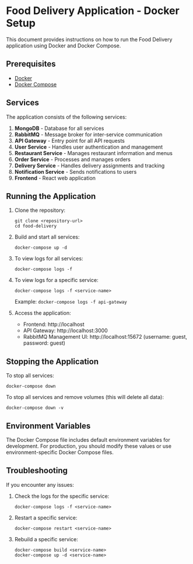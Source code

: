 # Food Delivery Application - Docker Setup

This document provides instructions on how to run the Food Delivery application using Docker and Docker Compose.

## Prerequisites

- [Docker](https://docs.docker.com/get-docker/)
- [Docker Compose](https://docs.docker.com/compose/install/)

## Services

The application consists of the following services:

1. **MongoDB** - Database for all services
2. **RabbitMQ** - Message broker for inter-service communication
3. **API Gateway** - Entry point for all API requests
4. **User Service** - Handles user authentication and management
5. **Restaurant Service** - Manages restaurant information and menus
6. **Order Service** - Processes and manages orders
7. **Delivery Service** - Handles delivery assignments and tracking
8. **Notification Service** - Sends notifications to users
9. **Frontend** - React web application

## Running the Application

1. Clone the repository:
   ```
   git clone <repository-url>
   cd food-delivery
   ```

2. Build and start all services:
   ```
   docker-compose up -d
   ```

3. To view logs for all services:
   ```
   docker-compose logs -f
   ```

4. To view logs for a specific service:
   ```
   docker-compose logs -f <service-name>
   ```
   Example: `docker-compose logs -f api-gateway`

5. Access the application:
   - Frontend: http://localhost
   - API Gateway: http://localhost:3000
   - RabbitMQ Management UI: http://localhost:15672 (username: guest, password: guest)

## Stopping the Application

To stop all services:
```
docker-compose down
```

To stop all services and remove volumes (this will delete all data):
```
docker-compose down -v
```

## Environment Variables

The Docker Compose file includes default environment variables for development. For production, you should modify these values or use environment-specific Docker Compose files.

## Troubleshooting

If you encounter any issues:

1. Check the logs for the specific service:
   ```
   docker-compose logs -f <service-name>
   ```

2. Restart a specific service:
   ```
   docker-compose restart <service-name>
   ```

3. Rebuild a specific service:
   ```
   docker-compose build <service-name>
   docker-compose up -d <service-name>
   ``` 